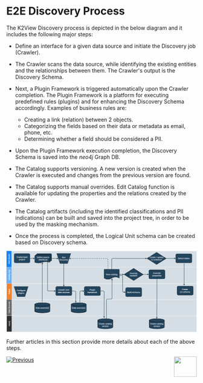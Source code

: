 # E2E Discovery Process

The K2View Discovery process is depicted in the below diagram and it includes the following major steps:

* Define an interface for a given data source and initiate the Discovery job (Crawler).
* The Crawler scans the data source, while identifying the existing entities and the relationships between them. The Crawler's output is the Discovery Schema.
* Next, a Plugin Framework is triggered automatically upon the Crawler completion. The Plugin Framework is a platform for executing predefined rules (plugins) and for enhancing the Discovery Schema accordingly. Examples of business rules are: 
  * Creating a link (relation) between 2 objects.
  * Categorizing the fields based on their data or metadata as email, phone, etc.
  * Determining whether a field should be considered a PII.


* Upon the Plugin Framework execution completion, the Discovery Schema is saved into the *neo4j* Graph DB. 

* The Catalog supports versioning. A new version is created when the Crawler is executed and changes from the previous version are found.
* The Catalog supports manual overrides. Edit Catalog function is available for updating the properties and the relations created by the Crawler.
* The Catalog artifacts (including the identified classifications and PII indications) can be built and saved into the project tree, in order to be used by the masking mechanism. 
* Once the process is completed, the Logical Unit schema can be created based on Discovery schema.

![](images/DiscoveryE2E.png)

Further articles in this section provide more details about each of the above steps.



[![Previous](/articles/images/Previous.png)](02_catalog_vocabulary.md)[<img align="right" width="60" height="54" src="/articles/images/Next.png">](04_plugin_framework.md) 


